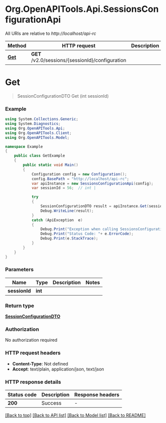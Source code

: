 # Org.OpenAPITools.Api.SessionsConfigurationApi

All URIs are relative to *http://localhost/api-rc*

Method | HTTP request | Description
------------- | ------------- | -------------
[**Get**](SessionsConfigurationApi.md#get) | **GET** /v2.0/sessions/{sessionId}/configuration | 


<a name="get"></a>
# **Get**
> SessionConfigurationDTO Get (int sessionId)



### Example
```csharp
using System.Collections.Generic;
using System.Diagnostics;
using Org.OpenAPITools.Api;
using Org.OpenAPITools.Client;
using Org.OpenAPITools.Model;

namespace Example
{
    public class GetExample
    {
        public static void Main()
        {
            Configuration config = new Configuration();
            config.BasePath = "http://localhost/api-rc";
            var apiInstance = new SessionsConfigurationApi(config);
            var sessionId = 56;  // int | 

            try
            {
                SessionConfigurationDTO result = apiInstance.Get(sessionId);
                Debug.WriteLine(result);
            }
            catch (ApiException  e)
            {
                Debug.Print("Exception when calling SessionsConfigurationApi.Get: " + e.Message );
                Debug.Print("Status Code: "+ e.ErrorCode);
                Debug.Print(e.StackTrace);
            }
        }
    }
}
```

### Parameters

Name | Type | Description  | Notes
------------- | ------------- | ------------- | -------------
 **sessionId** | **int**|  | 

### Return type

[**SessionConfigurationDTO**](SessionConfigurationDTO.md)

### Authorization

No authorization required

### HTTP request headers

 - **Content-Type**: Not defined
 - **Accept**: text/plain, application/json, text/json


### HTTP response details
| Status code | Description | Response headers |
|-------------|-------------|------------------|
| **200** | Success |  -  |

[[Back to top]](#) [[Back to API list]](../README.md#documentation-for-api-endpoints) [[Back to Model list]](../README.md#documentation-for-models) [[Back to README]](../README.md)

